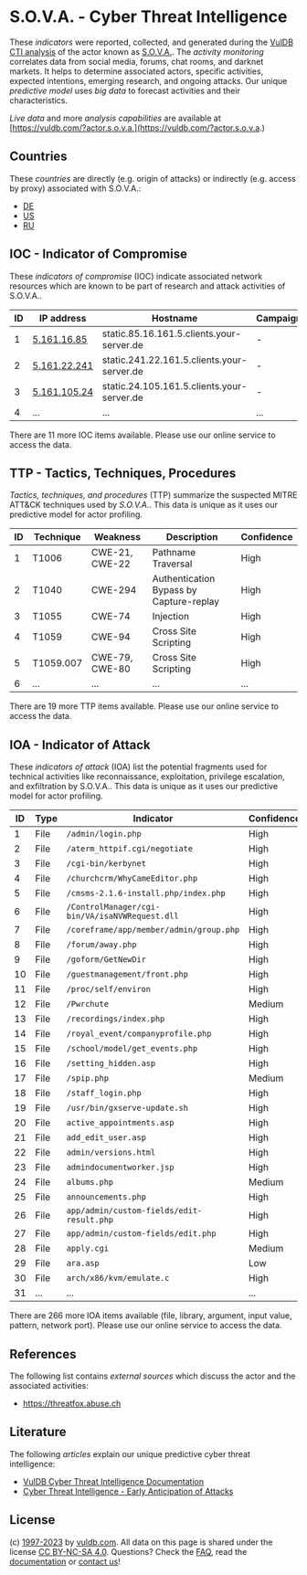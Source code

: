 # S.O.V.A. - Cyber Threat Intelligence

These _indicators_ were reported, collected, and generated during the [VulDB CTI analysis](https://vuldb.com/?kb.cti) of the actor known as [S.O.V.A.](https://vuldb.com/?actor.s.o.v.a.). The _activity monitoring_ correlates data from social media, forums, chat rooms, and darknet markets. It helps to determine associated actors, specific activities, expected intentions, emerging research, and ongoing attacks. Our unique _predictive model_ uses _big data_ to forecast activities and their characteristics.

_Live data_ and more _analysis capabilities_ are available at [https://vuldb.com/?actor.s.o.v.a.](https://vuldb.com/?actor.s.o.v.a.)

## Countries

These _countries_ are directly (e.g. origin of attacks) or indirectly (e.g. access by proxy) associated with S.O.V.A.:

* [DE](https://vuldb.com/?country.de)
* [US](https://vuldb.com/?country.us)
* [RU](https://vuldb.com/?country.ru)

## IOC - Indicator of Compromise

These _indicators of compromise_ (IOC) indicate associated network resources which are known to be part of research and attack activities of S.O.V.A..

ID | IP address | Hostname | Campaign | Confidence
-- | ---------- | -------- | -------- | ----------
1 | [5.161.16.85](https://vuldb.com/?ip.5.161.16.85) | static.85.16.161.5.clients.your-server.de | - | High
2 | [5.161.22.241](https://vuldb.com/?ip.5.161.22.241) | static.241.22.161.5.clients.your-server.de | - | High
3 | [5.161.105.24](https://vuldb.com/?ip.5.161.105.24) | static.24.105.161.5.clients.your-server.de | - | High
4 | ... | ... | ... | ...

There are 11 more IOC items available. Please use our online service to access the data.

## TTP - Tactics, Techniques, Procedures

_Tactics, techniques, and procedures_ (TTP) summarize the suspected MITRE ATT&CK techniques used by _S.O.V.A._. This data is unique as it uses our predictive model for actor profiling.

ID | Technique | Weakness | Description | Confidence
-- | --------- | -------- | ----------- | ----------
1 | T1006 | CWE-21, CWE-22 | Pathname Traversal | High
2 | T1040 | CWE-294 | Authentication Bypass by Capture-replay | High
3 | T1055 | CWE-74 | Injection | High
4 | T1059 | CWE-94 | Cross Site Scripting | High
5 | T1059.007 | CWE-79, CWE-80 | Cross Site Scripting | High
6 | ... | ... | ... | ...

There are 19 more TTP items available. Please use our online service to access the data.

## IOA - Indicator of Attack

These _indicators of attack_ (IOA) list the potential fragments used for technical activities like reconnaissance, exploitation, privilege escalation, and exfiltration by S.O.V.A.. This data is unique as it uses our predictive model for actor profiling.

ID | Type | Indicator | Confidence
-- | ---- | --------- | ----------
1 | File | `/admin/login.php` | High
2 | File | `/aterm_httpif.cgi/negotiate` | High
3 | File | `/cgi-bin/kerbynet` | High
4 | File | `/churchcrm/WhyCameEditor.php` | High
5 | File | `/cmsms-2.1.6-install.php/index.php` | High
6 | File | `/ControlManager/cgi-bin/VA/isaNVWRequest.dll` | High
7 | File | `/coreframe/app/member/admin/group.php` | High
8 | File | `/forum/away.php` | High
9 | File | `/goform/GetNewDir` | High
10 | File | `/guestmanagement/front.php` | High
11 | File | `/proc/self/environ` | High
12 | File | `/Pwrchute` | Medium
13 | File | `/recordings/index.php` | High
14 | File | `/royal_event/companyprofile.php` | High
15 | File | `/school/model/get_events.php` | High
16 | File | `/setting_hidden.asp` | High
17 | File | `/spip.php` | Medium
18 | File | `/staff_login.php` | High
19 | File | `/usr/bin/gxserve-update.sh` | High
20 | File | `active_appointments.asp` | High
21 | File | `add_edit_user.asp` | High
22 | File | `admin/versions.html` | High
23 | File | `admindocumentworker.jsp` | High
24 | File | `albums.php` | Medium
25 | File | `announcements.php` | High
26 | File | `app/admin/custom-fields/edit-result.php` | High
27 | File | `app/admin/custom-fields/edit.php` | High
28 | File | `apply.cgi` | Medium
29 | File | `ara.asp` | Low
30 | File | `arch/x86/kvm/emulate.c` | High
31 | ... | ... | ...

There are 266 more IOA items available (file, library, argument, input value, pattern, network port). Please use our online service to access the data.

## References

The following list contains _external sources_ which discuss the actor and the associated activities:

* https://threatfox.abuse.ch

## Literature

The following _articles_ explain our unique predictive cyber threat intelligence:

* [VulDB Cyber Threat Intelligence Documentation](https://vuldb.com/?kb.cti)
* [Cyber Threat Intelligence - Early Anticipation of Attacks](https://www.scip.ch/en/?labs.20201022)

## License

(c) [1997-2023](https://vuldb.com/?kb.changelog) by [vuldb.com](https://vuldb.com/?kb.about). All data on this page is shared under the license [CC BY-NC-SA 4.0](https://creativecommons.org/licenses/by-nc-sa/4.0/). Questions? Check the [FAQ](https://vuldb.com/?kb.faq), read the [documentation](https://vuldb.com/?kb) or [contact us](https://vuldb.com/?contact)!
